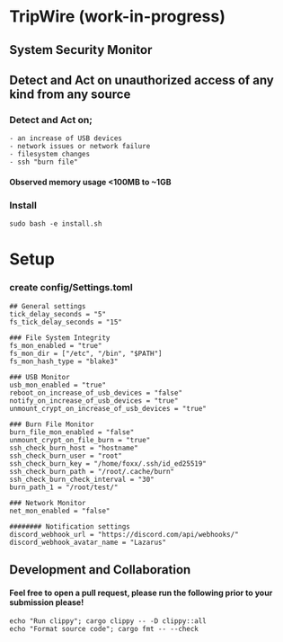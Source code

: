 # TripWire (work-in-progress)
## System Security Monitor
## Detect and Act on unauthorized access of any kind from any source

### Detect and Act on;
    - an increase of USB devices
    - network issues or network failure
    - filesystem changes
    - ssh "burn file"

#### Observed memory usage <100MB to ~1GB

### Install
```shell
sudo bash -e install.sh
```

# Setup
### create config/Settings.toml
```shell
## General settings
tick_delay_seconds = "5"
fs_tick_delay_seconds = "15"

### File System Integrity
fs_mon_enabled = "true"
fs_mon_dir = ["/etc", "/bin", "$PATH"]
fs_mon_hash_type = "blake3"

### USB Monitor
usb_mon_enabled = "true"
reboot_on_increase_of_usb_devices = "false"
notify_on_increase_of_usb_devices = "true"
unmount_crypt_on_increase_of_usb_devices = "true"

### Burn File Monitor
burn_file_mon_enabled = "false"
unmount_crypt_on_file_burn = "true"
ssh_check_burn_host = "hostname"
ssh_check_burn_user = "root"
ssh_check_burn_key = "/home/foxx/.ssh/id_ed25519"
ssh_check_burn_path = "/root/.cache/burn"
ssh_check_burn_check_interval = "30"
burn_path_1 = "/root/test/"

### Network Monitor
net_mon_enabled = "false"

######## Notification settings
discord_webhook_url = "https://discord.com/api/webhooks/"
discord_webhook_avatar_name = "Lazarus"
```

## Development and Collaboration
#### Feel free to open a pull request, please run the following prior to your submission please!
    echo "Run clippy"; cargo clippy -- -D clippy::all
    echo "Format source code"; cargo fmt -- --check
